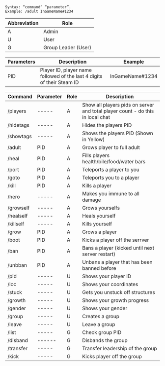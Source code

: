 ```Commands sheet
Syntax: “command” “parameter”.
Example: /adult InGameName#1234
```
|Abbreviation|Role|
|-----|-----|
|A|Admin|
|U|User|
|G|Group Leader (User)|

|Parameters|Description|Example|
|-----|-----|-----|
|PID|Player ID, player name followed of the last 4 digits of their Steam ID|InGameName#1234|

|Command|Parameter|Role|Description|
|-------|---------|----|-----------|
|/players|-----|A|Show all players pids on server and total player count - do this in local chat|
|/hidetags|-----|A|Hides the players PID|
|/showtags|-----|A|Shows the players PID (Shown in Yellow)|
|/adult|PID|A|Grows player to full adult|
|/heal|PID|A|Fills players health/bile/food/water bars|
|/port|PID|A|Teleports a player to you|
|/goto|PID|A|Teleports you to a player
|/kill|PID|A|Kills a player|
|/hero|-----|A|Makes you immune to all damage|
|/growself|-----|A|Grows yourselfs|
|/healself|-----|A|Heals yourself|
|/killself|-----|A|Kills yourself|
|/grow|PID|A|Grows a player|
|/boot|PID|A|Kicks a player off the serrver|
|/ban|PID|A|Bans a player (kicked until next server restart)|
|/unbban|PID|A|Unbans a player that has been banned before|
|/pid|-----|U|Shows your player ID| 
|/loc|-----|U|Shows your coordinates|
|/stuck|-----|U|Gets you unstuck off structures|
|/growth|-----|U|Shows your growth progress|
|/gender|-----|U|Shows your gender|
|/group|-----|U|Creates a group|
|/leave|-----|U|Leave a group|
|/list|-----|G|Check group PID|
|/disband|------|G|Disbands the group|
|/transfer|-----|G|Transfer leadership of the group|
|/kick|-----|G|Kicks player off the group|



